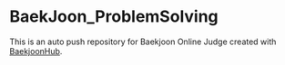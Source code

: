 # BaekJoon_ProblemSolving
This is an auto push repository for Baekjoon Online Judge created with [BaekjoonHub](https://github.com/BaekjoonHub/BaekjoonHub).
